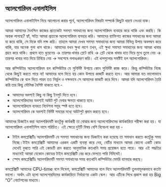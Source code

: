 ## অ্যালগোরিদম এনালাইসিস

<div style="text-align: justify">
অ্যালগোরিদম এনালাইসিস নিয়ে আলোচনা করার পূর্বে, অ্যালগোরিদম বিষয়টা সম্পর্কে কিছুটা ধারণা নেওয়া যাক।  
 
আমরা আমাদের দৈনন্দিন কাজের প্রত্যেকটা সমস্যা সমাধানের জন্য অ্যালগোরিদম ব্যবহার করে থাকি এবং করছি। কি অবাক লাগছে? হ্যাঁ, সত্যি আমরা প্রত্যকে অ্যালগোরিদম ব্যবহার করি। আমাদের ব্যাক্তিগত কাজের সমাধানের জন্য আমরা যা করে থাকি, সে দিকে যদি লক্ষ করি। তাহলে আমরা দেখব সমস্যা সমাধানের জন্য আমরা বিভিন্ন উপায় অবলম্বন করে থাকি, যার অনেক গুলা ধাপ থাকে। আমাদের যখন ক্ষুধা লাগে তখন, এই ক্ষুধা সমাস্যা সমাধানের জন্য আমরা খাবার গ্রহন করে থাকি। প্রথমে হাত ধুয়েনেয় -> তারপর খাবার প্লেটে রাখি -> প্লেট থেকে খাবার হাত দিয়ে মুখে তুলে নেয় -> তারপর খাবার দাত দিয়ে চিবিয়ে নেয় -> সবশেষে গলাধঃকরণ করি। এই ধাপগুলোর সমষ্টিই হল অ্যালগোরিদম।

আর কম্পিউটার অ্যালগোরিদম হল কম্পিউটার যে সুনির্দিষ্ট উপায়ে কোন সুনির্দিষ্ট কাজ করে। কিন্তু কম্পিউটার নিজে থেকে কিছুই করতে পারে না! আমাদের বলে দিতে হয় কোন উপায়ে কাজটি করতে হবে। আর আমারা যত ভালোভাবে কম্পিউটার কে বলে দিতে পারব তত নির্ভুল ও দক্ষভাবে সে আমাদের কাজটি করে দিবে। আমরা যদি অ্যালগোরিদম তৈরি করি তার কিছু মৌলিক বৈশিষ্ট থাকতে হবে - 
- আমাদের অবশ্যই কিছু না কিছু ইনপুট দিতে হবে।
- অ্যালগোরিদমের অবশ্যই আউট পুট দেবার ক্ষমতা থাকতে হবে।
- অ্যালগোরিদমে ব্যবহত নির্দেশনা সমূহ স্পষ্ট হতে হবে।
- অ্যালগোরিদম কে অবশ্যই নির্দিষ্ট সময়ের মধ্যে অউটপুট প্রদান করতে হবে।

আমাদের ডিজাইন করা অ্যালগরিদমটি কতটুকু কার্যকরী তা বোঝার জন্য অ্যালগোরিদমের কার্যকারিতা পরীক্ষা করা হয়। যা অ্যালগোরিদম এনালাইসিস নামে পরিচিত। এই ক্ষেত্রে দুইটি বিষয়  বেশি বিবেচনা করা হয় - 
- টাইম কমপ্লেক্সিটিঃ অ্যালগরিদমটি যে সমস্যা সমাধানের জন্য ডিজাইন করা হয়েছে তা সমাধান করতে কতটুকু সময় নিচ্ছে।টাইম কমপ্লেক্সিটি আমাদের এরকম একটি ব্যবস্থা করে দেয়, যেটির মাধ্যমে আমরা কোনো একটি কোড দেখেই বুঝতে পারি এই কোডটি রান করতে আনুমানিক কতখানি সময় প্রয়োজন হতে পারে। আর এই পদ্ধতির মাধ্যমেই আমরা যেকোন কোডের  টাইম কমপ্লেক্সিটি বের করে ফেলতে পারি নিমিষেই।
- স্পেস কমপ্লেক্সিটিঃ অ্যালগরিদমটি সমস্যা সমাধানের সময় কতখানি কম্পিউটার মেমরি ব্যাবহার করছে।

কমপ্লেক্সিটি আমাদের CPU-time বলে দিবেনা, কমপ্লেক্সিটি আমাদের বলে দিবে অ্যালগরিদমটি তুলনামূলকভাবে কতটা ভালো। অর্থাৎ এটা হলো অ্যালগোরদিমের কার্যকারিতা নির্ধারণের একটা স্কেল। আর এটিকে লিখে প্রকাশ করা হয় Big “O” নোটেশনের মাধ্যমে।
</div>